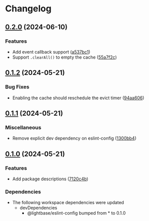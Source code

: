 # Changelog

## [0.2.0](https://github.com/lightbasenl/platforms/compare/pull-through-cache-v0.1.2...pull-through-cache-v0.2.0) (2024-06-10)

### Features

- Add event callback support
  ([a537bc1](https://github.com/lightbasenl/platforms/commit/a537bc1e1c37919224eec8d084b310d4b1843140))
- Support `.clearAll()` to empty the cache
  ([55a7f2c](https://github.com/lightbasenl/platforms/commit/55a7f2c39f55399cf811bec74f89d5edd85109b3))

## [0.1.2](https://github.com/lightbasenl/platforms/compare/pull-through-cache-v0.1.1...pull-through-cache-v0.1.2) (2024-05-21)

### Bug Fixes

- Enabling the cache should reschedule the evict timer
  ([94aa606](https://github.com/lightbasenl/platforms/commit/94aa6061b36e1d9ca7b33c11075c1d42157e2c68))

## [0.1.1](https://github.com/lightbasenl/platforms/compare/pull-through-cache-v0.1.0...pull-through-cache-v0.1.1) (2024-05-21)

### Miscellaneous

- Remove explicit dev dependency on eslint-config
  ([1300bb4](https://github.com/lightbasenl/platforms/commit/1300bb437056441b453b55b683f668165a7b605a))

## [0.1.0](https://github.com/lightbasenl/platforms/compare/pull-through-cache-v0.0.1...pull-through-cache-v0.1.0) (2024-05-21)

### Features

- Add package descriptions
  ([7120c4b](https://github.com/lightbasenl/platforms/commit/7120c4bd317480e85ce691798d3fb2e21081e66a))

### Dependencies

- The following workspace dependencies were updated
  - devDependencies
    - @lightbase/eslint-config bumped from \* to 0.1.0
